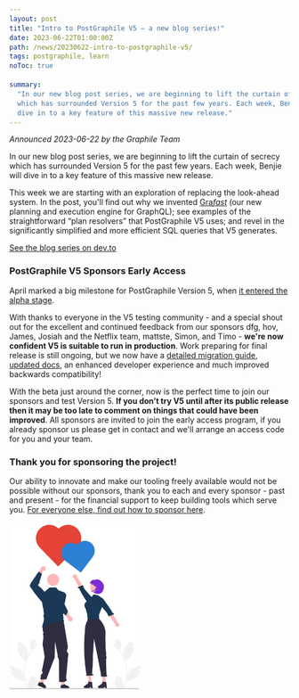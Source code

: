 ```yaml
---
layout: post
title: "Intro to PostGraphile V5 — a new blog series!"
date: 2023-06-22T01:00:00Z
path: /news/20230622-intro-to-postgraphile-v5/
tags: postgraphile, learn
noToc: true

summary:
  "In our new blog post series, we are beginning to lift the curtain of secrecy
  which has surrounded Version 5 for the past few years. Each week, Benjie will
  dive in to a key feature of this massive new release."
---
```


_Announced 2023-06-22 by the Graphile Team_

<p class='intro'>
In our new blog post series, we are beginning to lift the curtain of secrecy which has surrounded Version 5 for the past few years. Each week, Benjie will dive in to a key feature of this massive new release.
</p>

This week we are starting with an exploration of replacing the look-ahead
system. In the post, you&apos;ll find out why we invented
[Gra<em>fast</em>](/news/20221208-graphql-galaxy/) (our new planning and
execution engine for GraphQL); see examples of the straightforward &ldquo;plan
resolvers&rdquo; that PostGraphile V5 uses; and revel in the significantly
simplified and more efficient SQL queries that V5 generates.

<div class='df flex-row justify-center'>
<div class='ph2 df flex-column justify-center'>
<a class='button--solid' href='https://dev.to/benjie/series/23459' target="_new">See the blog series on dev.to <span class='fas fa-external-link-square-alt' /></a>
</div>
</div>

### PostGraphile V5 Sponsors Early Access

April marked a big milestone for PostGraphile Version 5, when
[it entered the alpha stage](https://postgraphile.org/news/2023-04-26-version-5-alpha).

With thanks to everyone in the V5 testing community - and a special shout out
for the excellent and continued feedback from our sponsors dfg, hov, James,
Josiah and the Netflix team, mattste, Simon, and Timo - **we're now confident V5
is suitable to run in production**. Work preparing for final release is still
ongoing, but we now have a
[detailed migration guide](https://postgraphile.org/postgraphile/next/migrating-from-v4/),
[updated docs](https://postgraphile.org), an enhanced developer experience and
much improved backwards compatibility!

With the beta just around the corner, now is the perfect time to join our
sponsors and test Version 5. **If you don’t try V5 until after its public
release then it may be too late to comment on things that could have been
improved**. All sponsors are invited to join the early access program, if you
already sponsor us please get in contact and we'll arrange an access code for
you and your team.

### Thank you for sponsoring the project!

Our ability to innovate and make our tooling freely available would not be
possible without our sponsors, thank you to each and every sponsor - past and
present - for the financial support to keep building tools which serve you.
[For everyone else, find out how to sponsor here](/sponsor/).

<div class="flex flex-wrap justify-around">
<img alt="Cartoon Benjie and Jem send cartoon hearts up into the sky" src="/images/news/postgraphile-thankyou.svg" style="max-height: 300px" />
</div>
